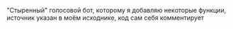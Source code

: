 "Стыренный" голосовой бот, которому я добавляю некоторые функции, источник указан в моём исходнике, код сам себя комментирует
